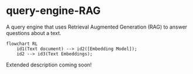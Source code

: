# query-engine-RAG

A query engine that uses Retrieval Augmented Generation (RAG) to answer questions about a text.

```mermaid
flowchart RL
	id1(Text document) --> id2([Embedding Model]);
	id2 --> id3(Text Embeddings);
```


Extended description coming soon!